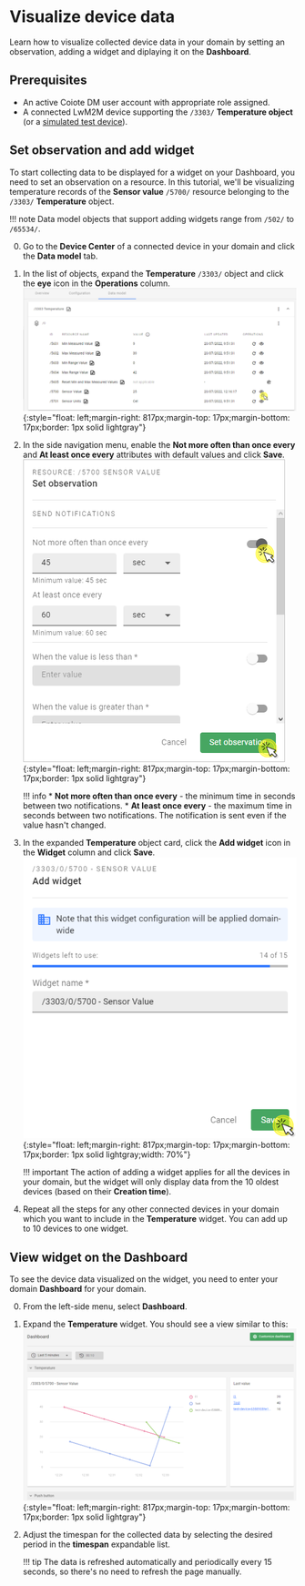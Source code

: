 # Visualize device data

Learn how to visualize collected device data in your domain by setting an observation, adding a widget and diplaying it on the **Dashboard**.   

## Prerequisites

- An active Coiote DM user account with appropriate role assigned.
- A connected LwM2M device supporting the `/3303/` **Temperature object** (or a [simulated test device](#add-a-device-using-the-anjay-lwm2m-client)).

## Set observation and add widget

To start collecting data to be displayed for a widget on your Dashboard, you need to set an observation on a resource. In this tutorial, we'll be visualizing temperature records of the **Sensor value** `/5700/` resource belonging to the `/3303/` **Temperature** object.

!!! note
    Data model objects that support adding widgets range from `/502/` to `/65534/`.       

0. Go to the **Device Center** of a connected device in your domain and click the **Data model** tab.
0. In the list of objects, expand the **Temperature** `/3303/` object and click the **eye** icon in the **Operations** column.
    ![Set observation](images/set_observe.png "Set observation"){:style="float: left;margin-right: 817px;margin-top: 17px;margin-bottom: 17px;border: 1px solid lightgray"}
0. In the side navigation menu, enable the **Not more often than once every** and **At least once every** attributes with default values and click **Save**.
  ![Set observation attributes](images/set_observation.png "Set observation attributes"){:style="float: left;margin-right: 817px;margin-top: 17px;margin-bottom: 17px;border: 1px solid lightgray"}

    !!! info
        * **Not more often than once every** - the minimum time in seconds between two notifications.
        * **At least once every** - the maximum time in seconds between two notifications. The notification is sent even if the value hasn't changed.

0. In the expanded **Temperature** object card, click the **Add widget** icon in the **Widget** column and click **Save**.
   ![Add widget](images/add_widget.png "Add widget"){:style="float: left;margin-right: 817px;margin-top: 17px;margin-bottom: 17px;border: 1px solid lightgray;width: 70%"}

    !!! important
        The action of adding a widget applies for all the devices in your domain, but the widget will only display data from the 10 oldest devices (based on their **Creation time**).

0. Repeat all the steps for any other connected devices in your domain which you want to include in the **Temperature** widget. You can add up to 10 devices to one widget.  

## View widget on the **Dashboard**

To see the device data visualized on the widget, you need to enter your domain **Dashboard** for your domain. 

0. From the left-side menu, select **Dashboard**.
0. Expand the **Temperature** widget. You should see a view similar to this:
    ![Dashboard widget](images/dashboard.png "Dashboard widget"){:style="float: left;margin-right: 817px;margin-top: 17px;margin-bottom: 17px;border: 1px solid lightgray"}
0. Adjust the timespan for the collected data by selecting the desired period in the **timespan** expandable list.

    !!! tip
        The data is refreshed automatically and periodically every 15 seconds, so there's no need to refresh the page manually.
